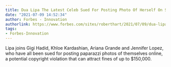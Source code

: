 ```yaml
---
title: Dua Lipa The Latest Celeb Sued For Posting Photo Of Herself On Social Media
date: "2021-07-09 14:52:34"
author: Forbes - Innovation
authorlink: https://www.forbes.com/sites/roberthart/2021/07/09/dua-lipa-the-latest-celeb-sued-for-posting-photo-of-herself-on-social-media/
tags:
- Forbes-Innovation
---
```

Lipa joins Gigi Hadid, Khloe Kardashian, Ariana Grande and Jennifer Lopez, who have all been sued for posting paparazzi photos of themselves online, a potential copyright violation that can attract fines of up to $150,000.